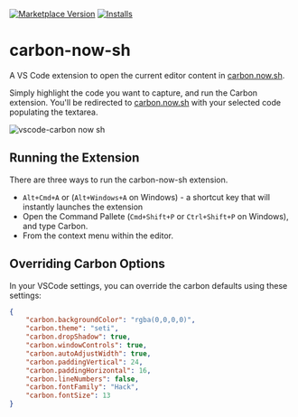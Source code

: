 [![Marketplace Version](https://vsmarketplacebadge.apphb.com/version/ericadamski.carbon-now-sh.svg)](https://marketplace.visualstudio.com/items?itemName=ericadamski.carbon-now-sh)
[![Installs](https://vsmarketplacebadge.apphb.com/installs/ericadamski.carbon-now-sh.svg)](https://marketplace.visualstudio.com/items?itemName=ericadamski.carbon-now-sh)

# carbon-now-sh

A VS Code extension to open the current editor content in [carbon.now.sh](https://carbon.now.sh).

Simply highlight the code you want to capture, and run the Carbon extension. You'll be redirected to [carbon.now.sh](https://carbon.now.sh) with your selected code populating the textarea. 

![vscode-carbon now sh](https://user-images.githubusercontent.com/6516758/46617867-df765680-caeb-11e8-8899-95778cdcceb7.gif)

## Running the Extension
There are three ways to run the carbon-now-sh extension. 

* `Alt+Cmd+A` or (`Alt+Windows+A` on Windows) - a shortcut key that will instantly launches the extension
* Open the Command Pallete (`Cmd+Shift+P` or `Ctrl+Shift+P` on Windows), and type Carbon. 
* From the context menu within the editor.

## Overriding Carbon Options
In your VSCode settings, you can override the carbon defaults using these settings:

```json
{
    "carbon.backgroundColor": "rgba(0,0,0,0)",
    "carbon.theme": "seti",
    "carbon.dropShadow": true,
    "carbon.windowControls": true,
    "carbon.autoAdjustWidth": true,
    "carbon.paddingVertical": 24,
    "carbon.paddingHorizontal": 16,
    "carbon.lineNumbers": false,
    "carbon.fontFamily": "Hack",
    "carbon.fontSize": 13
}
```
